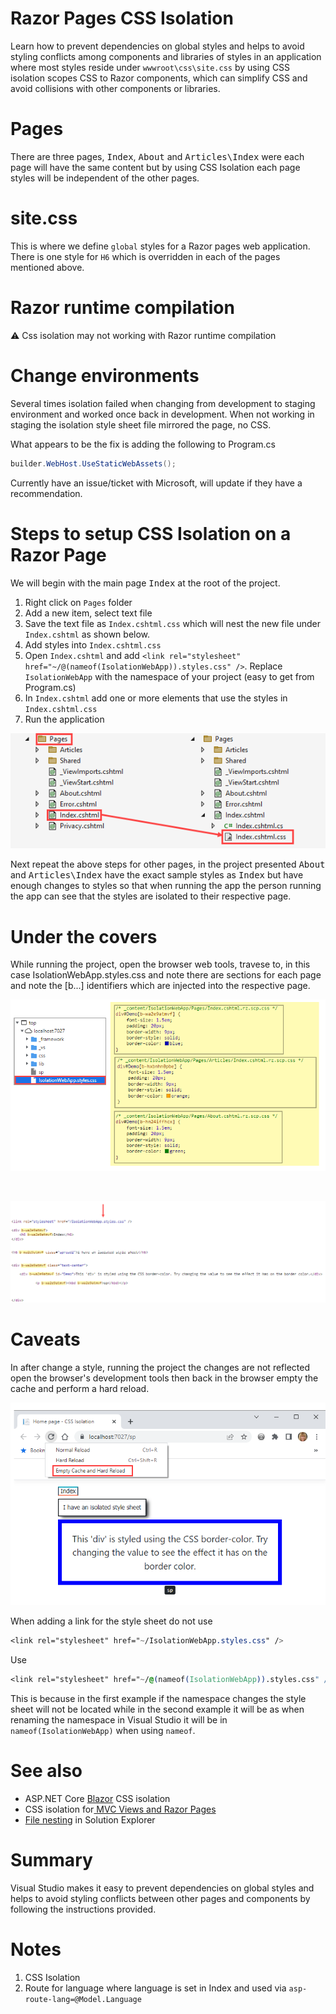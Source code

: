 ﻿# Razor Pages CSS Isolation

Learn how to prevent dependencies on global styles and helps to avoid styling conflicts among components and libraries of styles in an application where most styles reside under `wwwroot\css\site.css` by using CSS isolation scopes CSS to Razor components, which can simplify CSS and avoid collisions with other components or libraries.


# Pages

There are three pages, <kbd>Index</kbd>, <kbd>About</kbd> and <kbd>Articles\\Index</kbd> were each page will have the same content but by using CSS Isolation each page styles will be independent of the other pages.

# site.css

This is where we define `global` styles for a Razor pages web application. There is one style for `H6` which is overridden in each of the pages mentioned above.

# Razor runtime compilation

:warning: Css isolation may not working with Razor runtime compilation

# Change environments

Several times isolation failed when changing from development to staging environment and worked once back in development. When not working in staging the isolation style sheet file mirrored the page, no CSS.

What appears to be the fix is adding the following to Program.cs

```csharp
builder.WebHost.UseStaticWebAssets();
```

Currently have an issue/ticket with Microsoft, will update if they have a recommendation.

# Steps to setup CSS Isolation on a Razor Page

We will begin with the main page <kbd>Index</kbd> at the root of the project.

1. Right click on `Pages` folder
1. Add a new item, select text file
1. Save the text file as `Index.cshtml.css` which will nest the new file under `Index.cshtml` as shown below.
1. Add styles into `Index.cshtml.css`
1. Open `Index.cshtml` and add `<link rel="stylesheet" href="~/@(nameof(IsolationWebApp)).styles.css" />`. Replace `IsolationWebApp` with the namespace of your project (easy to get from Program.cs)
1. In `Index.cshtml` add one or more elements that use the styles in `Index.cshtml.css`
1. Run the application

![Figure1](assets/figure1.png)

Next repeat the above steps for other pages, in the project presented <kbd>About</kbd> and <kbd>Articles\\Index</kbd> have the exact sample styles as <kbd>Index</kbd> but have enough changes to styles so that when running the app the person running the app can see that the styles are isolated to their respective page.

# Under the covers

While running the project, open the browser web tools, travese to, in this case IsolationWebApp.styles.css and note there are sections for each page and note the [b...] identifiers which are injected into the respective page.

![Figure2](assets/figure2.png)

</br>

![Figure3](assets/figure3.png)


# Caveats

In after change a style, running the project the changes are not reflected open the browser's development tools then back in the browser empty the cache and perform a hard reload.

![Empty Cache](assets/emptyCache.png)

When adding a link for the style sheet do not use

```css
<link rel="stylesheet" href="~/IsolationWebApp.styles.css" />
```

Use

```css
<link rel="stylesheet" href="~/@(nameof(IsolationWebApp)).styles.css" />
```

This is because in the first example if the namespace changes the style sheet will not be located while in the second example it will be as when renaming the namespace in Visual Studio it will be in `nameof(IsolationWebApp)` when using `nameof`.

# See also

- ASP.NET Core [Blazor](https://learn.microsoft.com/en-us/aspnet/core/blazor/components/css-isolation?view=aspnetcore-6.0) CSS isolation
- CSS isolation for[ MVC Views and Razor Pages](https://asp.net-hacker.rocks/2021/05/10/aspnetcore6-08-css-isolation.html)
- [File nesting](https://learn.microsoft.com/en-us/visualstudio/ide/file-nesting-solution-explorer?view=vs-2022) in Solution Explorer


# Summary

Visual Studio makes it easy to prevent dependencies on global styles and helps to avoid styling conflicts between other pages and components by following the instructions provided.

# Notes

1. CSS Isolation
1. Route for language where language is set in Index and used via `asp-route-lang=@Model.Language`

